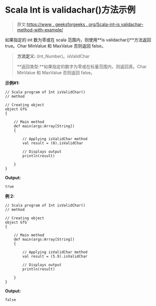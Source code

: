 # Scala Int is validachar()方法示例

> 原文:[https://www . geeksforgeeks . org/Scala-int-is validachar-method-with-example/](https://www.geeksforgeeks.org/scala-int-isvalidchar-method-with-example/)

如果指定的 int 数为零或在 scala 范围内，则使用**is validachar()**方法返回 true。Char MinValue 和 MaxValue 否则返回 false。

> **方法定义:** (Int_Number)。isValidChar
> 
> **返回类型:**如果指定的数字为零或在标量范围内，则返回真。Char MinValue 和 MaxValue 否则返回 false。

**示例#1:**

```
// Scala program of Int isValidChar()
// method

// Creating object
object GfG
{ 

    // Main method
    def main(args:Array[String])
    {

        // Applying isValidChar method
        val result = (0).isValidChar

        // Displays output
        println(result)

    }
} 
```

**Output:**

```
true

```

**例 2:**

```
// Scala program of Int isValidChar()
// method

// Creating object
object GfG
{ 

    // Main method
    def main(args:Array[String])
    {

        // Applying isValidChar method
        val result = (5.9).isValidChar

        // Displays output
        println(result)

    }
} 
```

**Output:**

```
false

```